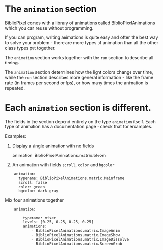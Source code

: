 # The `animation` section

BiblioPixel comes with a library of animations called BiblioPixelAnimations
which you can reuse without programming.

If you can program, writing animations is quite easy and often the best way to
solve your problem - there are more types of animation than all the other class
types put together.

The `animation` section works together with the `run` section to describe all
timing.

The `animation` section determines how the light colors change over time, while
the `run` section describes more general information - like the frame rate (in
frames per second or fps), or how many times the animation is repeated.


# Each `animation` section is different.

The fields in the section depend entirely on the type `animation` itself.
Each type of animation has a documentation page - check that for erxamples.

Examples:

1. Display a single animation with no fields

    animation: BiblioPixelAnimations.matrix.bloom


2. An animation with fields `scroll`, `color` and `bgcolor`

```
    animation:
      typename: BiblioPixelAnimations.matrix.Mainframe
      scroll: false
      color: green
      bgcolor: dark gray
```

Mix four animations together

```
    animation:

        typename: mixer
        levels: [0.25, 0.25, 0.25, 0.25]
        animations:
            - BiblioPixelAnimations.matrix.ImageAnim
            - BiblioPixelAnimations.matrix.ImageShow
            - BiblioPixelAnimations.matrix.ImageDissolve
            - BiblioPixelAnimations.matrix.ScreenGrab
```
